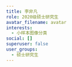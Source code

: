 ```yaml
---
title: 李非凡
role: 2020级硕士研究生
avatar_filename: avatar
interests:
  - 小样本图像分类
social: []
superuser: false
user_groups:
  - 硕士研究生
---
```

